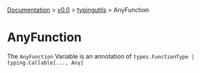 [Documentation](/docs/documentation.md) >
  [v0.0](/docs/0.0/version.md) >
  [typingutils](/docs/0.0/typingutils/module.md) >
   AnyFunction

# AnyFunction

The `AnyFunction` Variable is an annotation of `types.FunctionType | typing.Callable[..., Any]`
